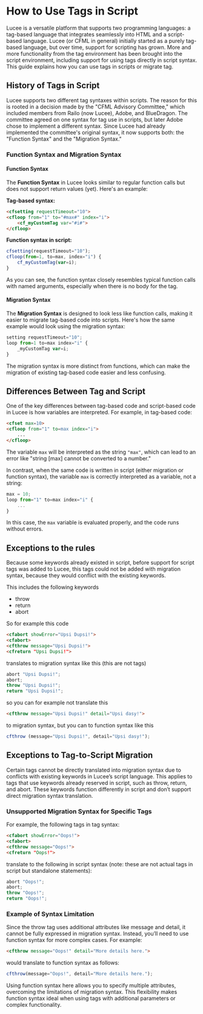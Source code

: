 
<!--
{
  "title": "Tag Syntax",
  "id": "tag-syntax",
  "categories": [
    "scopes",
    "thread",
    "core"
  ],
  "description": "How to use tags in script",
  "keywords": [
    "Syntax",
    "tag",
    "function",
    "Script",
    "throw",
    "abort",
    "return"
  ],
  "related": [
    "developing-with-lucee-server",
    "tag-script"
  ]
}
-->

# How to Use Tags in Script

Lucee is a versatile platform that supports two programming languages: a tag-based language that integrates seamlessly into HTML and a script-based language.
Lucee (or CFML in general) initially started as a purely tag-based language, but over time, support for scripting has grown.
More and more functionality from the tag environment has been brought into the script environment, including support for using tags directly in script syntax.
This guide explains how you can use tags in scripts or migrate tag.

## History of Tags in Script

Lucee supports two different tag syntaxes within scripts. The reason for this is rooted in a decision made by the "CFML Advisory Committee," which included members from Railo (now Lucee), Adobe, and BlueDragon.
The committee agreed on one syntax for tag use in scripts, but later Adobe chose to implement a different syntax. Since Lucee had already implemented the committee's original syntax,
it now supports both: the "Function Syntax" and the "Migration Syntax."

### Function Syntax and Migration Syntax

#### Function Syntax

The **Function Syntax** in Lucee looks similar to regular function calls but does not support return values (yet). Here's an example:

**Tag-based syntax:**

```html
<cfsetting requestTimeout="10">
<cfloop from="1" to="#max#" index="i">
    <cf_myCustomTag var="#i#">
</cfloop>
```

**Function syntax in script:**

```javascript
cfsetting(requestTimeout="10");
cfloop(from=1, to=max, index="i") {
    cf_myCustomTag(var=i);
}
```

As you can see, the function syntax closely resembles typical function calls with named arguments, especially when there is no body for the tag.

#### Migration Syntax

The **Migration Syntax** is designed to look less like function calls, making it easier to migrate tag-based code into scripts. Here's how the same example would look using the migration syntax:

```javascript
setting requestTimeout="10";
loop from=1 to=max index="i" {
    _myCustomTag var=i;
}
```

The migration syntax is more distinct from functions, which can make the migration of existing tag-based code easier and less confusing.

## Differences Between Tag and Script

One of the key differences between tag-based code and script-based code in Lucee is how variables are interpreted. For example, in tag-based code:

```html
<cfset max=10>
<cfloop from="1" to=max index="i">
    ...
</cfloop>
```

The variable `max` will be interpreted as the string `"max"`, which can lead to an error like "string [max] cannot be converted to a number."

In contrast, when the same code is written in script (either migration or function syntax), the variable `max` is correctly interpreted as a variable, not a string:

```javascript
max = 10;
loop from="1" to=max index="i" {
    ...
}
```

In this case, the `max` variable is evaluated properly, and the code runs without errors.

## Exceptions to the rules

Because some keywords already existed in script, before support for script tags was added to Lucee, this tags could not be added with migration syntax, because they would conflict with the existing keywords.

This includes the following keywords

- throw
- return
- abort

So for example this code

```html
<cfabort showError="Upsi Dupsi!">
<cfabort>
<cfthrow message="Upsi Dupsi!">
<cfreturn "Upsi Dupsi!">
```

translates to migration syntax like this (this are not tags)

```javascript
abort "Upsi Dupsi!";
abort;
throw "Upsi Dupsi!";
return "Upsi Dupsi!";
```

so you can for example not translate this

```html
<cfthrow message="Upsi Dupsi!" detail="Upsi dasy!">
```

to migration syntax, but you can to function syntax like this

```javascript
cfthrow (message="Upsi Dupsi!", detail="Upsi dasy!");
```

## Exceptions to Tag-to-Script Migration

Certain tags cannot be directly translated into migration syntax due to conflicts with existing keywords in Lucee’s script language. This applies to tags that use keywords already reserved in script, such as throw, return, and abort. These keywords function differently in script and don’t support direct migration syntax translation.

### Unsupported Migration Syntax for Specific Tags

For example, the following tags in tag syntax:

```html
<cfabort showError="Oops!">
<cfabort>
<cfthrow message="Oops!">
<cfreturn "Oops!">
```

translate to the following in script syntax (note: these are not actual tags in script but standalone statements):

```javascript
abort "Oops!";
abort;
throw "Oops!";
return "Oops!";
```

### Example of Syntax Limitation

Since the throw tag uses additional attributes like message and detail, it cannot be fully expressed in migration syntax. Instead, you’ll need to use function syntax for more complex cases. For example:

```html
<cfthrow message="Oops!" detail="More details here.">
```

would translate to function syntax as follows:

```javascript
cfthrow(message="Oops!", detail="More details here.");
```

Using function syntax here allows you to specify multiple attributes, overcoming the limitations of migration syntax. This flexibility makes function syntax ideal when using tags with additional parameters or complex functionality.

